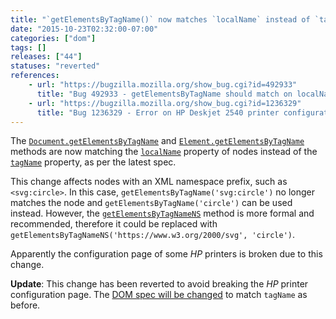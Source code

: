 ```yaml
---
title: "`getElementsByTagName()` now matches `localName` instead of `tagName`"
date: "2015-10-23T02:32:00-07:00"
categories: ["dom"]
tags: []
releases: ["44"]
statuses: "reverted"
references:
    - url: "https://bugzilla.mozilla.org/show_bug.cgi?id=492933"
      title: "Bug 492933 - getElementsByTagName should match on localName not tagName (for interop)"
    - url: "https://bugzilla.mozilla.org/show_bug.cgi?id=1236329"
      title: "Bug 1236329 - Error on HP Deskjet 2540 printer configuration page"
---
```

The [`Document.getElementsByTagName`](https://developer.mozilla.org/docs/Web/API/document/getElementsByTagName) and [`Element.getElementsByTagName`](https://developer.mozilla.org/docs/Web/API/Element/getElementsByTagName) methods are now matching the [`localName`](https://developer.mozilla.org/docs/Web/API/Node/localName) property of nodes instead of the [`tagName`](https://developer.mozilla.org/docs/Web/API/Element/tagName) property, as per the latest spec.

This change affects nodes with an XML namespace prefix, such as `<svg:circle>`. In this case, `getElementsByTagName('svg:circle')` no longer matches the node and  `getElementsByTagName('circle')` can be used instead. However, the [`getElementsByTagNameNS`](https://developer.mozilla.org/docs/Web/API/Document/getElementsByTagNameNS) method is more formal and recommended, therefore it could be replaced with `getElementsByTagNameNS('https://www.w3.org/2000/svg', 'circle')`.

Apparently the configuration page of some *HP* printers is broken due to this change.

**Update**: This change has been reverted to avoid breaking the *HP* printer configuration page. The [DOM spec will be changed](https://github.com/whatwg/dom/issues/143) to match `tagName` as before.
